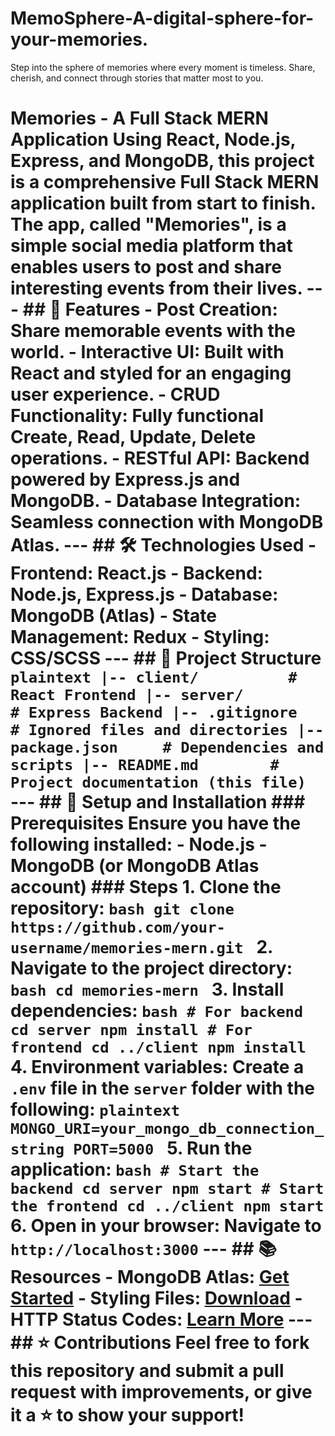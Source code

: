 # MemoSphere-A-digital-sphere-for-your-memories.
Step into the sphere of memories where every moment is timeless. Share, cherish, and connect through stories that matter most to you.

# Memories - A Full Stack MERN Application Using **React**, **Node.js**, **Express**, and **MongoDB**, this project is a comprehensive Full Stack MERN application built from start to finish. The app, called **"Memories"**, is a simple social media platform that enables users to post and share interesting events from their lives. --- ## 🚀 Features - **Post Creation**: Share memorable events with the world. - **Interactive UI**: Built with React and styled for an engaging user experience. - **CRUD Functionality**: Fully functional Create, Read, Update, Delete operations. - **RESTful API**: Backend powered by Express.js and MongoDB. - **Database Integration**: Seamless connection with MongoDB Atlas. --- ## 🛠️ Technologies Used - **Frontend**: React.js - **Backend**: Node.js, Express.js - **Database**: MongoDB (Atlas) - **State Management**: Redux - **Styling**: CSS/SCSS --- ## 📂 Project Structure ```plaintext |-- client/          # React Frontend |-- server/          # Express Backend |-- .gitignore       # Ignored files and directories |-- package.json     # Dependencies and scripts |-- README.md        # Project documentation (this file) ``` --- ## 🔧 Setup and Installation ### Prerequisites Ensure you have the following installed: - Node.js - MongoDB (or MongoDB Atlas account) ### Steps 1. **Clone the repository**: ```bash git clone https://github.com/your-username/memories-mern.git ``` 2. **Navigate to the project directory**: ```bash cd memories-mern ``` 3. **Install dependencies**: ```bash # For backend cd server npm install # For frontend cd ../client npm install ``` 4. **Environment variables**: Create a `.env` file in the `server` folder with the following: ```plaintext MONGO_URI=your_mongo_db_connection_string PORT=5000 ``` 5. **Run the application**: ```bash # Start the backend cd server npm start # Start the frontend cd ../client npm start ``` 6. **Open in your browser**: Navigate to `http://localhost:3000` --- ## 📚 Resources - **MongoDB Atlas**: [Get Started](https://www.mongodb.com/cloud/atlas) - **Styling Files**: [Download](https://gist.github.com/adrianhajdin/6b87bb6c02f28cb8e715) - **HTTP Status Codes**: [Learn More](https://www.restapitutorial.com/httpstatuscodes.html) --- ## ⭐ Contributions Feel free to fork this repository and submit a pull request with improvements, or give it a ⭐ to show your support!
